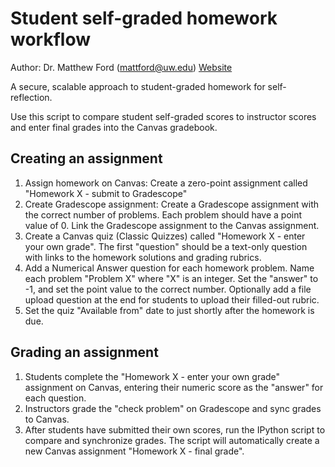 # Student self-graded homework workflow

Author: Dr. Matthew Ford (mattford@uw.edu) [Website](https://dashdotrobot.com/)

A secure, scalable approach to student-graded homework for self-reflection.

Use this script to compare student self-graded scores to instructor scores and enter final grades into the Canvas gradebook.

## Creating an assignment
1. Assign homework on Canvas: Create a zero-point assignment called "Homework X - submit to Gradescope"
2. Create Gradescope assignment: Create a Gradescope assignment with the correct number of problems. Each problem should have a point value of 0. Link the Gradescope assignment to the Canvas assignment.
3. Create a Canvas quiz (Classic Quizzes) called "Homework X - enter your own grade". The first "question" should be a text-only question with links to the homework solutions and grading rubrics.
4. Add a Numerical Answer question for each homework problem. Name each problem "Problem X" where "X" is an integer. Set the "answer" to -1, and set the point value to the correct number. Optionally add a file upload question at the end for students to upload their filled-out rubric.
5. Set the quiz "Available from" date to just shortly after the homework is due.

## Grading an assignment
1. Students complete the "Homework X - enter your own grade" assignment on Canvas, entering their numeric score as the "answer" for each question.
2. Instructors grade the "check problem" on Gradescope and sync grades to Canvas.
3. After students have submitted their own scores, run the IPython script to compare and synchronize grades. The script will automatically create a new Canvas assignment "Homework X - final grade".
